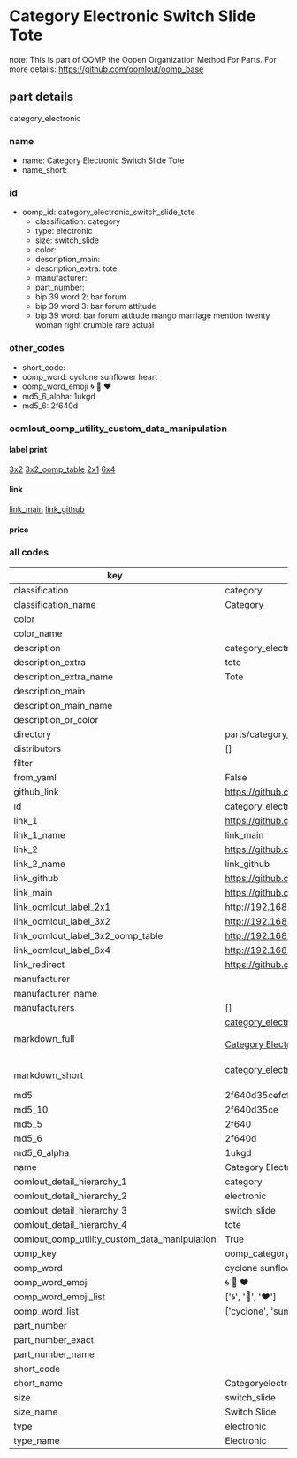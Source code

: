 # Category Electronic Switch Slide Tote  

note: This is part of OOMP the Oopen Organization Method For Parts. For more details: https://github.com/oomlout/oomp_base

##  part details
  



category_electronic



### name
* name: Category Electronic Switch Slide Tote
* name_short: 
### id
* oomp_id: category_electronic_switch_slide_tote
  * classification: category
  * type: electronic
  * size: switch_slide
  * color: 
  * description_main: 
  * description_extra: tote
  * manufacturer: 
  * part_number: 
  * bip 39 word 2: bar forum
  * bip 39 word 3: bar forum attitude
  * bip 39 word: bar forum attitude mango marriage mention twenty woman right crumble rare actual

### other_codes
* short_code: 
* oomp_word: cyclone sunflower heart
* oomp_word_emoji :cyclone: :sunflower: :heart:
* md5_6_alpha: 1ukgd
* md5_6: 2f640d






### oomlout_oomp_utility_custom_data_manipulation
#### label print
[3x2](http://192.168.1.245:1112/?label=oomp%201ukgd)
[3x2_oomp_table](http://192.168.1.108:1112/?label=oomp%201ukgd)
[2x1](http://192.168.1.242:1112/?label=oomp%201ukgd)
[6x4](http://192.168.1.55:1112/?label=oomp%201ukgd)    

#### link

[link_main](https://github.com/oomlout/oomlout_oomp_version_1_messy/tree/main/parts/category_electronic_switch_slide_tote) [link_github](https://github.com/oomlout/oomlout_oomp_version_1_messy/tree/main/parts/category_electronic_switch_slide_tote)                             

#### price







### all codes 
| key | value |  
| --- | --- |  
| classification | category |  
| classification_name | Category |  
| color |  |  
| color_name |  |  
| description | category_electronic |  
| description_extra | tote |  
| description_extra_name | Tote |  
| description_main |  |  
| description_main_name |  |  
| description_or_color |   |  
| directory | parts/category_electronic_switch_slide_tote |  
| distributors | [] |  
| filter |  |  
| from_yaml | False |  
| github_link | https://github.com/oomlout/oomlout_oomp_part_src/tree/main/parts/category_electronic_switch_slide_tote |  
| id | category_electronic_switch_slide_tote |  
| link_1 | https://github.com/oomlout/oomlout_oomp_version_1_messy/tree/main/parts/category_electronic_switch_slide_tote |  
| link_1_name | link_main |  
| link_2 | https://github.com/oomlout/oomlout_oomp_version_1_messy/tree/main/parts/category_electronic_switch_slide_tote |  
| link_2_name | link_github |  
| link_github | https://github.com/oomlout/oomlout_oomp_version_1_messy/tree/main/parts/category_electronic_switch_slide_tote |  
| link_main | https://github.com/oomlout/oomlout_oomp_version_1_messy/tree/main/parts/category_electronic_switch_slide_tote |  
| link_oomlout_label_2x1 | http://192.168.1.242:1112/?label=oomp%201ukgd |  
| link_oomlout_label_3x2 | http://192.168.1.245:1112/?label=oomp%201ukgd |  
| link_oomlout_label_3x2_oomp_table | http://192.168.1.108:1112/?label=oomp%201ukgd |  
| link_oomlout_label_6x4 | http://192.168.1.55:1112/?label=oomp%201ukgd |  
| link_redirect | https://github.com/oomlout/oomlout_oomp_version_1_messy/tree/main/parts/category_electronic_switch_slide_tote |  
| manufacturer |  |  
| manufacturer_name |  |  
| manufacturers | [] |  
| markdown_full | [category_electronic_switch_slide_tote](none)<br>[](none)<br>[Category Electronic Switch Slide Tote](none)<br><br> |  
| markdown_short | [category_electronic_switch_slide_tote](none)<br><br> |  
| md5 | 2f640d35cefcfd662c4428721d56e893 |  
| md5_10 | 2f640d35ce |  
| md5_5 | 2f640 |  
| md5_6 | 2f640d |  
| md5_6_alpha | 1ukgd |  
| name | Category Electronic Switch Slide Tote |  
| oomlout_detail_hierarchy_1 | category |  
| oomlout_detail_hierarchy_2 | electronic |  
| oomlout_detail_hierarchy_3 | switch_slide |  
| oomlout_detail_hierarchy_4 | tote |  
| oomlout_oomp_utility_custom_data_manipulation | True |  
| oomp_key | oomp_category_electronic_switch_slide_tote |  
| oomp_word | cyclone sunflower heart |  
| oomp_word_emoji | :cyclone: :sunflower: :heart: |  
| oomp_word_emoji_list | [':cyclone:', ':sunflower:', ':heart:'] |  
| oomp_word_list | ['cyclone', 'sunflower', 'heart'] |  
| part_number |  |  
| part_number_exact |  |  
| part_number_name |  |  
| short_code |  |  
| short_name | Categoryelectronic |  
| size | switch_slide |  
| size_name | Switch Slide |  
| type | electronic |  
| type_name | Electronic |  
